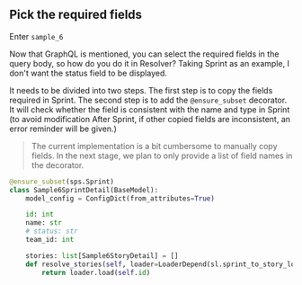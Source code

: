 ## Pick the required fields

Enter `sample_6`

Now that GraphQL is mentioned, you can select the required fields in the query body, so how do you do it in Resolver? Taking Sprint as an example, I don't want the status field to be displayed.

It needs to be divided into two steps. The first step is to copy the fields required in Sprint. The second step is to add the `@ensure_subset` decorator. It will check whether the field is consistent with the name and type in Sprint (to avoid modification After Sprint, if other copied fields are inconsistent, an error reminder will be given.)

> The current implementation is a bit cumbersome to manually copy fields. In the next stage, we plan to only provide a list of field names in the decorator.

```python
@ensure_subset(sps.Sprint)
class Sample6SprintDetail(BaseModel):
    model_config = ConfigDict(from_attributes=True)

    id: int
    name: str
    # status: str
    team_id: int

    stories: list[Sample6StoryDetail] = []
    def resolve_stories(self, loader=LoaderDepend(sl.sprint_to_story_loader)):
        return loader.load(self.id)
```
